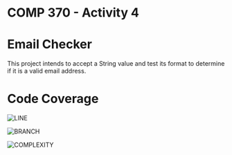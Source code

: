 # COMP 370 - Activity 4
# Email Checker

This project intends to accept a String value and test its format to determine if it is a valid email address.

# Code Coverage

![LINE](https://img.shields.io/github/languages/code-size/emda19/comp370-activity4)

![BRANCH](https://img.shields.io/github/checks-status/emda19/comp370-activity4/master)

![COMPLEXITY](http://complexity.link)